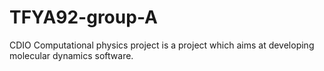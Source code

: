 # TFYA92-group-A
CDIO Computational physics project is a project which aims at developing molecular dynamics software.
